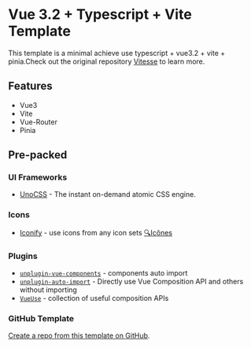 # Vue 3.2 + Typescript + Vite Template

This template is a minimal achieve use typescript + vue3.2 + vite + pinia.Check out the original repository [Vitesse](https://github.com/antfu/vitesse) to learn more.

## Features

- Vue3
- Vite
- Vue-Router
- Pinia

## Pre-packed

### UI Frameworks

- [UnoCSS](https://github.com/antfu/unocss) - The instant on-demand atomic CSS engine.

### Icons

- [Iconify](https://iconify.design) - use icons from any icon sets [🔍Icônes](https://icones.netlify.app/)

### Plugins

- [`unplugin-vue-components`](https://github.com/antfu/unplugin-vue-components) - components auto import
- [`unplugin-auto-import`](https://github.com/antfu/unplugin-auto-import) - Directly use Vue Composition API and others without importing
- [`VueUse`](https://github.com/antfu/vueuse) - collection of useful composition APIs

### GitHub Template

[Create a repo from this template on GitHub](https://github.com/ppxb/vite-template/generate).
